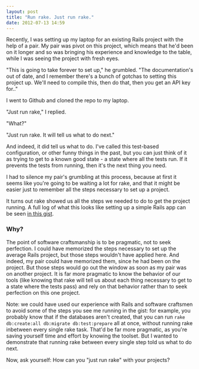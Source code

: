 ```yaml
---
layout: post
title: "Run rake. Just run rake."
date: 2012-07-13 14:59
---
```


Recently, I was setting up my laptop for an existing Rails project with the help of a pair. My pair was pivot on this project, which means that he'd been on it longer and so was bringing his experience and knowledge to the table, while I was seeing the project with fresh eyes.

"This is going to take forever to set up," he grumbled. "The documentation's out of date, and I remember there's a bunch of gotchas to setting this project up. We'll need to compile this, then do that, then you get an API key for.."

I went to Github and cloned the repo to my laptop.

"Just run rake," I replied.

"What?"

"Just run rake. It will tell us what to do next."

And indeed, it did tell us what to do. I've called this test-based configuration, or other funny things in the past, but you can just think of it as trying to get to a known good state - a state where all the tests run. If it prevents the tests from running, then it's the next thing you need.

I had to silence my pair's grumbling at this process, because at first it seems like you're going to be waiting a lot for rake, and that it might be easier just to remember all the steps necessary to set up a project.

It turns out rake showed us all the steps we needed to do to get the project running. A full log of what this looks like setting up a simple Rails app can be seen [in this gist](https://gist.github.com/3112558).

### Why?

The point of software craftsmanship is to be pragmatic, not to seek perfection. I could have memorized the steps necessary to set up the average Rails project, but those steps wouldn't have applied here. And indeed, my pair could have memorized them, since he had been on the project. But those steps would go out the window as soon as my pair was on another project. It is far more pragmatic to know the behavior of our tools (like knowing that rake will tell us about each thing necessary to get to a state where the tests pass) and rely on that behavior rather than to seek perfection on this one project.

Note: we could have used our experience with Rails and software craftsmen to avoid some of the steps you see me running in the gist: for example, you probably know that if the databases aren't created, that you can run `rake db:create:all db:migrate db:test:prepare` all at once, without running rake inbetween every single rake task. That'd be far more pragmatic, as you're saving yourself time and effort by knowing the toolset. But I wanted to demonstrate that running rake between every single step told us what to do next.

Now, ask yourself: How can you "just run rake" with your projects?
